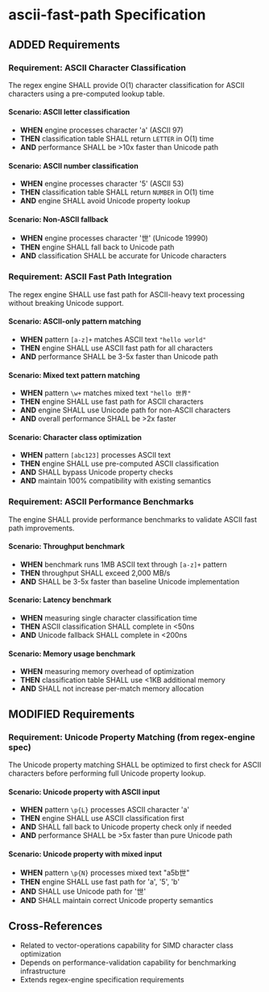 # ascii-fast-path Specification

## ADDED Requirements

### Requirement: ASCII Character Classification
The regex engine SHALL provide O(1) character classification for ASCII characters using a pre-computed lookup table.

#### Scenario: ASCII letter classification
- **WHEN** engine processes character 'a' (ASCII 97)
- **THEN** classification table SHALL return `LETTER` in O(1) time
- **AND** performance SHALL be >10x faster than Unicode path

#### Scenario: ASCII number classification
- **WHEN** engine processes character '5' (ASCII 53)
- **THEN** classification table SHALL return `NUMBER` in O(1) time
- **AND** engine SHALL avoid Unicode property lookup

#### Scenario: Non-ASCII fallback
- **WHEN** engine processes character '世' (Unicode 19990)
- **THEN** engine SHALL fall back to Unicode path
- **AND** classification SHALL be accurate for Unicode characters

### Requirement: ASCII Fast Path Integration
The regex engine SHALL use fast path for ASCII-heavy text processing without breaking Unicode support.

#### Scenario: ASCII-only pattern matching
- **WHEN** pattern `[a-z]+` matches ASCII text `"hello world"`
- **THEN** engine SHALL use ASCII fast path for all characters
- **AND** performance SHALL be 3-5x faster than Unicode path

#### Scenario: Mixed text pattern matching
- **WHEN** pattern `\w+` matches mixed text `"hello 世界"`
- **THEN** engine SHALL use fast path for ASCII characters
- **AND** engine SHALL use Unicode path for non-ASCII characters
- **AND** overall performance SHALL be >2x faster

#### Scenario: Character class optimization
- **WHEN** pattern `[abc123]` processes ASCII text
- **THEN** engine SHALL use pre-computed ASCII classification
- **AND** SHALL bypass Unicode property checks
- **AND** maintain 100% compatibility with existing semantics

### Requirement: ASCII Performance Benchmarks
The engine SHALL provide performance benchmarks to validate ASCII fast path improvements.

#### Scenario: Throughput benchmark
- **WHEN** benchmark runs 1MB ASCII text through `[a-z]+` pattern
- **THEN** throughput SHALL exceed 2,000 MB/s
- **AND** SHALL be 3-5x faster than baseline Unicode implementation

#### Scenario: Latency benchmark
- **WHEN** measuring single character classification time
- **THEN** ASCII classification SHALL complete in <50ns
- **AND** Unicode fallback SHALL complete in <200ns

#### Scenario: Memory usage benchmark
- **WHEN** measuring memory overhead of optimization
- **THEN** classification table SHALL use <1KB additional memory
- **AND** SHALL not increase per-match memory allocation

## MODIFIED Requirements

### Requirement: Unicode Property Matching (from regex-engine spec)
The Unicode property matching SHALL be optimized to first check for ASCII characters before performing full Unicode property lookup.

#### Scenario: Unicode property with ASCII input
- **WHEN** pattern `\p{L}` processes ASCII character 'a'
- **THEN** engine SHALL use ASCII classification first
- **AND** SHALL fall back to Unicode property check only if needed
- **AND** performance SHALL be >5x faster than pure Unicode path

#### Scenario: Unicode property with mixed input
- **WHEN** pattern `\p{N}` processes mixed text "a5b世"
- **THEN** engine SHALL use fast path for 'a', '5', 'b'
- **AND** SHALL use Unicode path for '世'
- **AND** SHALL maintain correct Unicode property semantics

## Cross-References

- Related to vector-operations capability for SIMD character class optimization
- Depends on performance-validation capability for benchmarking infrastructure
- Extends regex-engine specification requirements